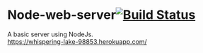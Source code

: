 # Node-web-server[![Build Status](https://travis-ci.org/Burlesque1/Node-web-server.svg?branch=master)](https://travis-ci.org/Burlesque1/Node-web-server)
A basic server using NodeJs. </br>
https://whispering-lake-98853.herokuapp.com/
